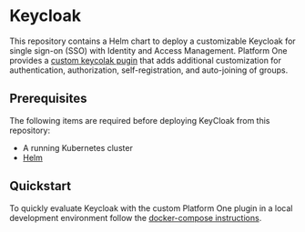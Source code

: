 # Keycloak

This repository contains a Helm chart to deploy a customizable Keycloak for single sign-on (SSO) with Identity and Access Management. Platform One provides a [custom keycolak pugin](https://repo1.dso.mil/platform-one/big-bang/apps/product-tools/keycloak-p1-auth-plugin) that adds additional customization for authentication, authorization, self-registration, and auto-joining of groups.

## Prerequisites

The following items are required before deploying KeyCloak from this repository:

- A running Kubernetes cluster
- [Helm](https://helm.sh/docs/intro/install/)

## Quickstart

To quickly evaluate Keycloak with the custom Platform One plugin in a local development environment follow the [docker-compose instructions](./development/README.md).
